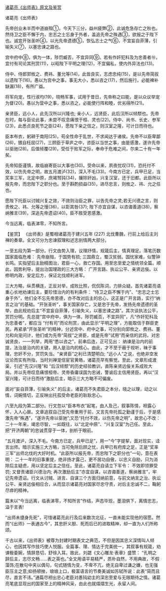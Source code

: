 [诸葛亮《出师表》原文及鉴赏](https://www.vrrw.net/wx/10000.html)

诸葛亮《出师表》

先帝创业未半而中道崩殂①，今天下三分，益州疲弊②，此诚危急存亡之秋也。然侍卫之臣不懈于内，忠志之士忘身于外者，盖追先帝之殊遇③，欲报之于陛下也。诚宜开张圣听④，以光先帝遗德⑤，恢弘志士之气⑥，不宜妄自菲薄，引喻失义⑦，以塞忠谏之路也。

宫中府中⑧，俱为一体，陟罚臧否，不宜异同⑨。若有作奸犯科及为忠善者⑩，宜付有司论其刑赏(11)，以昭陛下平明之理(12)，不宜偏私，使内外异法也(13)。

侍中、侍郎郭攸之、费祎、董允等(14)，此皆良实，志虑忠纯(15)，是以先帝简拔以遗陛下(16)。愚以为宫中之事，事无大小，悉以咨之(17)，然后施行，必能裨补缺漏(18)，有所广益。

将军向宠，性行淑均(19)，晓畅军事，试用于昔日，先帝称之曰能，是以众议举宠为督(20)。愚以为营中之事，悉以咨之，必能使行阵和睦，优劣得所(21)。

亲贤臣，远小人，此先汉所以兴隆也; 亲小人，远贤臣，此后汉所以倾颓也。先帝在时，每与臣论此事，未尝不叹息痛恨于桓、灵也(22)。侍中、尚书、长史、参军(23)，此悉贞良死节之臣(24)，愿陛下亲之信之，则汉室之隆，可计日而待也。

臣本布衣，躬耕于南阳(25)，苟全性命于乱世，不求闻达于诸侯。先帝不以臣卑鄙(26)，猥自枉屈(27)，三顾臣于草庐之中，咨臣以当世之事，由是感激，遂许先帝以驱驰(28)。后值倾覆(29)，受任于败军之际，奉命于危难之间，尔来二十有一年矣。

先帝知臣谨慎，故临崩寄臣以大事也(30)。受命以来，夙夜忧叹(31)，恐托付不效，以伤先帝之明，故五月渡泸(32)，深入不毛(33)。今南方已定，兵甲已足，当奖率三军，北定中原，庶竭驽钝(34)，攘除奸凶，兴复汉室，还于旧都。此臣所以报先帝，而忠陛下之职分也。至于斟酌损益(35)，进尽忠言，则攸之、祎、允之任也。

愿陛下托臣以讨贼兴复之效，不效则治臣之罪，以告先帝之灵;若无兴德之言，则责攸之、祎、允等之慢(36)，以彰其咎(37); 陛下亦宜自谋，以咨诹善道(38)，察纳雅言(39)，深追先帝遗诏(40)。臣不胜受恩感激。

今当远离，临表涕零，不知所言。



【鉴赏】 《出师表》是蜀相诸葛亮于建兴五年 (227) 北伐曹魏，行前上给后主刘禅的奏章。全文可分为忠谏叙理和述志剖情两大部分。

一至五段为第一部分。行文由势入理，议理抒情，规箴后主，情真理足。落笔历数国家面临危难： 先帝崩殂，于国势有损; 三国鼎立，蜀汉贫弱。国忧家难，似警钟长鸣。实指望后主励精图治，君臣一心，救亡存国。用至忠至爱之情统领全篇。顺此，因势利导，提出治国理政的三大方略： 广开言路、执讼公平、亲贤远佞。以修明内政，安定后方，保证北伐顺利进军。

三大方略，纵贯横连，正反对举，成败比照，侃侃陈词，力排众疑。首先诸葛亮语重心长地劝谏后主，要珍惜治内的有利条件： “侍卫之臣不懈于内”、“忠志之士忘身于外”，他们全不忘先帝恩德，亦不改对后主的忠心，这正是广开言路，实行“纳言之治”的基础。“开张圣听”，事关国家存亡，又是忠于先帝，发扬先帝遗德的圣举，由此规劝后主“不宜妄自菲薄，引喻失义，以塞忠谏之路”。其次谈执法公平，赏罚分明。先总提“宫中府中，俱为一体，陟罚臧否，不宜异同”，凡“作奸犯科及为忠善者”，都应当 “付有司”而论刑赏，由此显示“平明之理”，方能取信于群臣吏民。再紧承“开张圣听”的精神，分述宫中、府中之事，可分别向郭攸之、费祎、董允和向宠问计，他们或为先帝“简拔”之贤臣，或是先帝“试用”而亲信的武将。对忠诚贤良，一一列举，两用“悉以咨之”，前串后连，正可见出： 纳谏是治内的前提，法治是治内的关键，用人是治内的核心。由此，才不至于蔽于视听，昧于事理，忠奸不分，赏罚失当。“亲贤臣”之利已清楚明白; “远小人”之说，也绝非空发议论而实有所指，当时刘禅宠信宦官黄皓，诸葛亮早有察觉。至此，文章形成渡渠，引述“先汉兴隆”和 “后汉倾颓”的历史经验教训，直陈亲贤远佞关系成败大局。并以先帝叹息痛恨桓帝、灵帝昏庸误国为忠诫，警谕后主信用贤臣。再以“汉室兴隆，可计日而待”激励后主，暗示三大方略不可偏废。

面对“妄自菲薄，引喻失义” 的后主，诸葛亮不失君臣之本分，晓之以理，动之以情，词婉情切，正反映出托孤受命老臣的耿耿忠心。

六至九段为第二部分。行文忽以“臣本布衣”起笔，由人及己，叙事陈情，袒露心怀，入人心扉。文章追叙自己受先帝重用于前，又言先帝托孤之勤谨于后，于是感激先帝“殊遇”，“遂许先帝以驱驰”;又恐“托付不效，以伤先帝之明”，故忠心不改： 二十一年来，竭忠尽智，一如既往，以“北定中原”、“兴复汉室”为己任。至此，把“开济两朝”的忠诚贯穿于一体，剖析于眼前。

“五月渡泸，深入不毛。今南方已定，兵甲已足”，用一“今”字提挈，面对现实，迳言出师。暗示实施三大方略，当可免除后顾之忧，兵甲已有府库之足，正是“奖率三军”出师北伐的大好时机。“此臣所以报先帝，而忠陛下之职分也”一句，意在表明： 二十一年的旧事重提，绝非扬才露己，更不居功自傲，以忠义自励，只为消除后主疑虑，用以坚定后主之信任。至此，诸葛亮自请立下军令： 不效即领罪受罚; 又督责诸臣兴德治内; 再次激励后主“亦宜自谋，以咨诹善道，察纳雅言”，牢记先帝遗诏。行文从讨贼、进言、自谋三个方面归纳前意，与前文纳言之治、执讼公平、亲贤远佞相应合，从而显示诸葛亮对国家尽忠守责，对后主忠诚不二，鞠躬尽瘁的精神。

篇末以“今当远离，临表涕零，不知所言”作结，声态毕现，墨泪俱下，离情忠志，溢于言表!

“出师未捷身先死”，可惜诸葛亮此行及后来数次北征，一直未能实现他的宿愿。然而“《出师》一表通古今”，其忠肝义胆、死而后已的进取精神，却一直为人们所称颂。

千古以来，《出师表》被尊为封建时期表文之典范，不但是因其忠义深情叫人倾心，也因其写作技巧使人悦服。全篇事、理、情达于完美统一，其叙事有规箴，劝谏极委婉，情辞恳切，舒徐入耳。故此，刘勰《文心雕龙·表章》盛赞： “孔明之辞后主，志尽文畅……表之英也。”全文用语平易精严，质朴自然，不用典故，不假藻饰;在散句中夹以偶句，句式随情为变，不卑不亢，绝无自卑过谦之嫌，也无强臣压主之意;抑扬顿挫，琅琅上口，极富语言的节奏美诚如苏轼所说：此表“简而且尽，直言不讳。”通篇尽袒出忠心老臣对愚钝幼主的深忠至爱与无限期待之情。诸葛亮笔底显现出的国家至上的精神风采，由此也就熠熠生光，永留人间。

